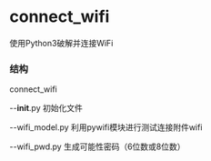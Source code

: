 # connect_wifi
使用Python3破解并连接WiFi

### 结构
connect_wifi

--__init__.py    初始化文件

--wifi_model.py  利用pywifi模块进行测试连接附件wifi

--wifi_pwd.py    生成可能性密码（6位数或8位数）
